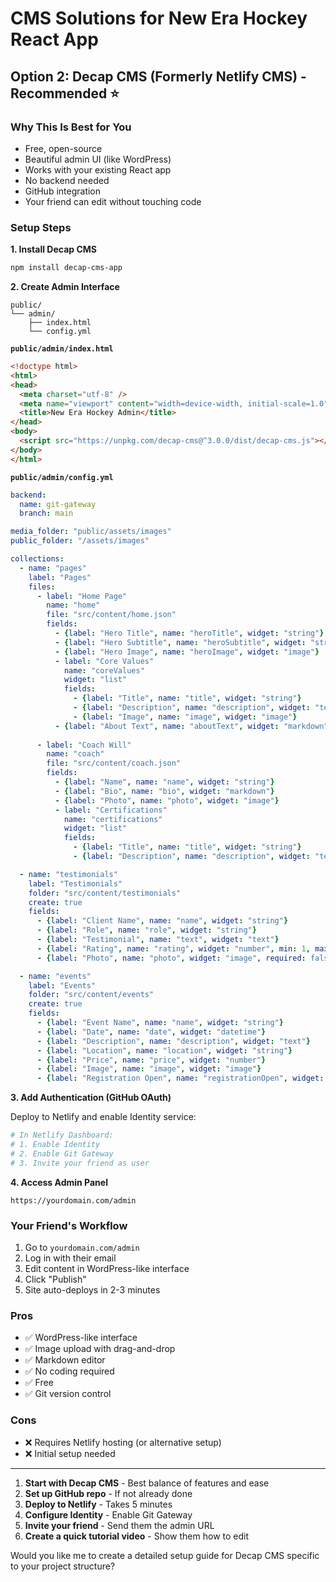 # CMS Solutions for New Era Hockey React App

## Option 2: Decap CMS (Formerly Netlify CMS) - Recommended ⭐

### Why This Is Best for You
- Free, open-source
- Beautiful admin UI (like WordPress)
- Works with your existing React app
- No backend needed
- GitHub integration
- Your friend can edit without touching code

### Setup Steps

**1. Install Decap CMS**
```bash
npm install decap-cms-app
```

**2. Create Admin Interface**
```
public/
└── admin/
    ├── index.html
    └── config.yml
```

**`public/admin/index.html`**
```html
<!doctype html>
<html>
<head>
  <meta charset="utf-8" />
  <meta name="viewport" content="width=device-width, initial-scale=1.0" />
  <title>New Era Hockey Admin</title>
</head>
<body>
  <script src="https://unpkg.com/decap-cms@^3.0.0/dist/decap-cms.js"></script>
</body>
</html>
```

**`public/admin/config.yml`**
```yaml
backend:
  name: git-gateway
  branch: main

media_folder: "public/assets/images"
public_folder: "/assets/images"

collections:
  - name: "pages"
    label: "Pages"
    files:
      - label: "Home Page"
        name: "home"
        file: "src/content/home.json"
        fields:
          - {label: "Hero Title", name: "heroTitle", widget: "string"}
          - {label: "Hero Subtitle", name: "heroSubtitle", widget: "string"}
          - {label: "Hero Image", name: "heroImage", widget: "image"}
          - label: "Core Values"
            name: "coreValues"
            widget: "list"
            fields:
              - {label: "Title", name: "title", widget: "string"}
              - {label: "Description", name: "description", widget: "text"}
              - {label: "Image", name: "image", widget: "image"}
          - {label: "About Text", name: "aboutText", widget: "markdown"}
      
      - label: "Coach Will"
        name: "coach"
        file: "src/content/coach.json"
        fields:
          - {label: "Name", name: "name", widget: "string"}
          - {label: "Bio", name: "bio", widget: "markdown"}
          - {label: "Photo", name: "photo", widget: "image"}
          - label: "Certifications"
            name: "certifications"
            widget: "list"
            fields:
              - {label: "Title", name: "title", widget: "string"}
              - {label: "Description", name: "description", widget: "text"}

  - name: "testimonials"
    label: "Testimonials"
    folder: "src/content/testimonials"
    create: true
    fields:
      - {label: "Client Name", name: "name", widget: "string"}
      - {label: "Role", name: "role", widget: "string"}
      - {label: "Testimonial", name: "text", widget: "text"}
      - {label: "Rating", name: "rating", widget: "number", min: 1, max: 5}
      - {label: "Photo", name: "photo", widget: "image", required: false}

  - name: "events"
    label: "Events"
    folder: "src/content/events"
    create: true
    fields:
      - {label: "Event Name", name: "name", widget: "string"}
      - {label: "Date", name: "date", widget: "datetime"}
      - {label: "Description", name: "description", widget: "text"}
      - {label: "Location", name: "location", widget: "string"}
      - {label: "Price", name: "price", widget: "number"}
      - {label: "Image", name: "image", widget: "image"}
      - {label: "Registration Open", name: "registrationOpen", widget: "boolean"}
```

**3. Add Authentication (GitHub OAuth)**

Deploy to Netlify and enable Identity service:
```bash
# In Netlify Dashboard:
# 1. Enable Identity
# 2. Enable Git Gateway
# 3. Invite your friend as user
```

**4. Access Admin Panel**
```
https://yourdomain.com/admin
```

### Your Friend's Workflow
1. Go to `yourdomain.com/admin`
2. Log in with their email
3. Edit content in WordPress-like interface
4. Click "Publish"
5. Site auto-deploys in 2-3 minutes

### Pros
- ✅ WordPress-like interface
- ✅ Image upload with drag-and-drop
- ✅ Markdown editor
- ✅ No coding required
- ✅ Free
- ✅ Git version control

### Cons
- ❌ Requires Netlify hosting (or alternative setup)
- ❌ Initial setup needed

---


1. **Start with Decap CMS** - Best balance of features and ease
2. **Set up GitHub repo** - If not already done
3. **Deploy to Netlify** - Takes 5 minutes
4. **Configure Identity** - Enable Git Gateway
5. **Invite your friend** - Send them the admin URL
6. **Create a quick tutorial video** - Show them how to edit

Would you like me to create a detailed setup guide for Decap CMS specific to your project structure?